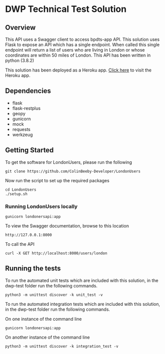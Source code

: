 # DWP Technical Test Solution

## Overview

This API uses a Swagger client to access bpdts-app API. This solution uses Flask to expose an API which has a single endpoint. When called this single endpoint will return a list of users who are living in London or whose coordinates are within 50 miles of London. This API has been written in python (3.8.2)

This solution has been deployed as a Heroku app. [Click here](https://londoners.herokuapp.com) to visit the Heroku app.

## Dependencies

* flask
* flask-restplus
* geopy
* gunicorn
* mock
* requests
* werkzeug


## Getting Started

To get the software for LondonUsers, please run the following

```
git clone https://github.com/ColinBeeby-Developer/LondonUsers
```

Now run the script to set up the required packages

```
cd LondonUsers
./setup.sh
```

### Running LondonUsers locally

```
gunicorn londonersapi:app
```

To view the Swagger documentation, browse to this location

```
http://127.0.0.1:8000
```

To call the API

```
curl -X GET http://localhost:8000/users/london
```

## Running the tests

To run the automated unit tests which are included with this solution, in the dwp-test folder run the following commands.

```
python3 -m unittest discover -k unit_test -v
```

To run the automated integration tests which are included with this solution, in the dwp-test folder run the following commands.

On one instance of the command line 

```
gunicorn londonersapi:app
```
On another instance of the command line

```
python3 -m unittest discover -k integration_test -v
```
